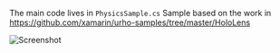 The main code lives in `PhysicsSample.cs`
Sample based on the work in https://github.com/xamarin/urho-samples/tree/master/HoloLens

![Screenshot](Screenshots/Video.gif) 
